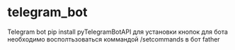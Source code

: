 # telegram_bot
Telegram bot
pip install pyTelegramBotAPI
для установки кнопок для бота необходимо восполтьзоваться коммандой /setcommands в бот father
